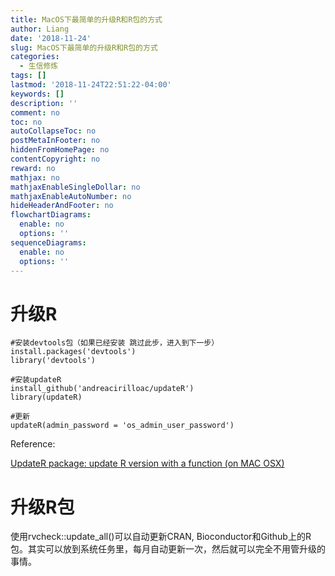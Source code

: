 ```yaml
---
title: MacOS下最简单的升级R和R包的方式
author: Liang
date: '2018-11-24'
slug: MacOS下最简单的升级R和R包的方式
categories:
  - 生信修炼
tags: []
lastmod: '2018-11-24T22:51:22-04:00'
keywords: []
description: ''
comment: no
toc: no
autoCollapseToc: no
postMetaInFooter: no
hiddenFromHomePage: no
contentCopyright: no
reward: no
mathjax: no
mathjaxEnableSingleDollar: no
mathjaxEnableAutoNumber: no
hideHeaderAndFooter: no
flowchartDiagrams:
  enable: no
  options: ''
sequenceDiagrams:
  enable: no
  options: ''
---
```

# 升级R
```
#安装devtools包（如果已经安装 跳过此步，进入到下一步）
install.packages('devtools')
library('devtools')
 
#安装updateR
install_github('andreacirilloac/updateR')
library(updateR)
 
#更新
updateR(admin_password = 'os_admin_user_password')
```

Reference:

[UpdateR package: update R version with a function (on MAC OSX)](https://andreacirilloblog.wordpress.com/2015/10/22/updater-package-update-r-version-with-a-function-on-mac-osx/)

# 升级R包
使用rvcheck::update_all()可以自动更新CRAN, Bioconductor和Github上的R包。其实可以放到系统任务里，每月自动更新一次，然后就可以完全不用管升级的事情。

